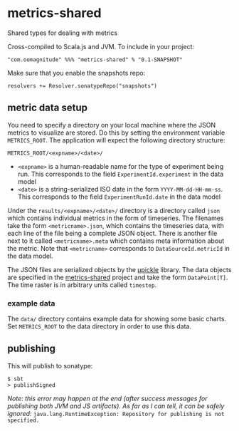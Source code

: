 # metrics-shared
Shared types for dealing with metrics

Cross-compiled to Scala.js and JVM.
To include in your project:

```
"com.oomagnitude" %%% "metrics-shared" % "0.1-SNAPSHOT"
```

Make sure that you enable the snapshots repo:

```
resolvers += Resolver.sonatypeRepo("snapshots")
```

## metric data setup

You need to specify a directory on your local machine where the JSON metrics to visualize are stored. Do this
by setting the environment variable `METRICS_ROOT`. The application will expect the following directory structure:

```
METRICS_ROOT/<expname>/<date>/
```

- `<expname>` is a human-readable name for the type of experiment being run. This corresponds to the field `ExperimentId.experiment` in the data model
- `<date>` is a string-serialized ISO date in the form `YYYY-MM-dd-HH-mm-ss`. This corresponds to the field `ExperimentRunId.date` in the data model

Under the `results/<expname>/<date>/` directory is a directory called `json` which contains individual metrics
in the form of timeseries. The filenames take the form `<metricname>.json`, which contains the timeseries data,
with each line of the file being a complete JSON object. There is another file next to it called `<metricname>.meta`
which contains meta information about the metric. Note that `<metricname>` corresponds to `DataSourceId.metricId` in the data model.

The JSON files are serialized objects by the [µpickle](https://github.com/lihaoyi/upickle) library. The data 
objects are specified in the [metrics-shared](https://github.com/oomagnitude/metrics-shared)
project and take the form `DataPoint[T]`. The time raster is in arbitrary units called `timestep`. 

### example data

The `data/` directory contains example data for showing some basic charts. Set `METRICS_ROOT` to the data directory in
order to use this data.

## publishing

This will publish to sonatype:

```
$ sbt 
> publishSigned
```

_Note: this error may happen at the end (after success messages for publishing both JVM and JS artifacts). As far as I 
can tell, it can be safely ignored:_ `java.lang.RuntimeException: Repository for publishing is not specified.`
